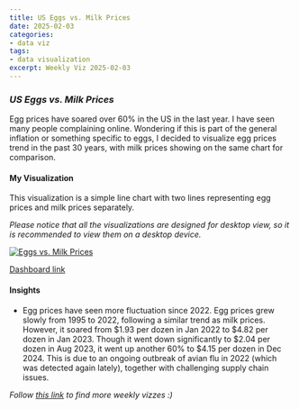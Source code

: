 ```yaml
---
title: US Eggs vs. Milk Prices
date: 2025-02-03
categories:
- data viz
tags:
- data visualization
excerpt: Weekly Viz 2025-02-03
---
```


### *US Eggs vs. Milk Prices*

Egg prices have soared over 60% in the US in the last year. I have seen many people complaining online. Wondering if this is part of the general inflation or something specific to eggs, I decided to visualize egg prices trend in the past 30 years, with milk prices showing on the same chart for comparison.  

#### My Visualization

This visualization is a simple line chart with two lines representing egg prices and milk prices separately.   

*Please notice that all the visualizations are designed for desktop view, so it is recommended to view them on a desktop device.*  

<div class='tableauPlaceholder' id='viz1738684286068' style='position: relative'>
<noscript><a href='#'>
  <img alt='Eggs vs. Milk Prices ' src='https:&#47;&#47;public.tableau.com&#47;static&#47;images&#47;20&#47;20250203Eggsvs_MilkPrices&#47;Eggsvs_MilkPrices&#47;1_rss.png' style='border: none' />
</a></noscript>
<object class='tableauViz'  style='display:none;'>
  <param name='host_url' value='https%3A%2F%2Fpublic.tableau.com%2F' />
  <param name='embed_code_version' value='3' />
  <param name='site_root' value='' />
  <param name='name' value='20250203Eggsvs_MilkPrices&#47;Eggsvs_MilkPrices' />
  <param name='tabs' value='no' />
  <param name='toolbar' value='yes' />
  <param name='static_image' value='https:&#47;&#47;public.tableau.com&#47;static&#47;images&#47;20&#47;20250203Eggsvs_MilkPrices&#47;Eggsvs_MilkPrices&#47;1.png' />
  <param name='animate_transition' value='yes' />
  <param name='display_static_image' value='yes' />
  <param name='display_spinner' value='yes' />
  <param name='display_overlay' value='yes' />
  <param name='display_count' value='yes' />
  <param name='language' value='en-US' />
  <param name='filter' value='publish=yes' />
</object></div>                
<script type='text/javascript'>                    
  var divElement = document.getElementById('viz1738684286068');                    
  var vizElement = divElement.getElementsByTagName('object')[0];                    
  if ( divElement.offsetWidth > 800 ) { vizElement.style.width='800px';vizElement.style.height='627px';} else if ( divElement.offsetWidth > 500 ) { vizElement.style.width='800px';vizElement.style.height='627px';} else { vizElement.style.width='100%';vizElement.style.height='727px';}                     
  var scriptElement = document.createElement('script');                    
  scriptElement.src = 'https://public.tableau.com/javascripts/api/viz_v1.js';                    vizElement.parentNode.insertBefore(scriptElement, vizElement);                
</script>

[Dashboard link](https://public.tableau.com/views/20250203Eggsvs_MilkPrices/Eggsvs_MilkPrices?:language=en-US&publish=yes&:sid=&:redirect=auth&:display_count=n&:origin=viz_share_link)

#### Insights
* Egg prices have seen more fluctuation since 2022. Egg prices grew slowly from 1995 to 2022, following a similar trend as milk prices. However, it soared from $1.93 per dozen in Jan 2022 to $4.82 per dozen in Jan 2023. Though it went down significantly to $2.04 per dozen in Aug 2023, it went up another 60% to $4.15 per dozen in Dec 2024. This is due to an ongoing outbreak of avian flu in 2022 (which was detected again lately), together with challenging supply chain issues.  

*Follow [this link](https://yudong-94.github.io/personal-website/data%20viz/WeeklyViz2025/) to find more weekly vizzes :)*
